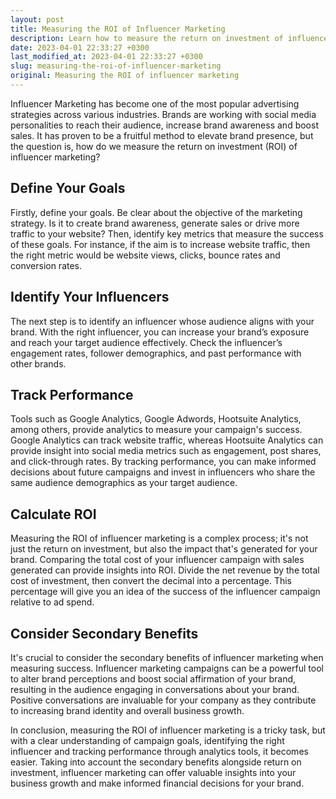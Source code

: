 ```yaml
---
layout: post
title: Measuring the ROI of Influencer Marketing
description: Learn how to measure the return on investment of influencer marketing to make informed financial decisions for your business.
date: 2023-04-01 22:33:27 +0300
last_modified_at: 2023-04-01 22:33:27 +0300
slug: measuring-the-roi-of-influencer-marketing
original: Measuring the ROI of influencer marketing
---
```

Influencer Marketing has become one of the most popular advertising strategies across various industries. Brands are working with social media personalities to reach their audience, increase brand awareness and boost sales. It has proven to be a fruitful method to elevate brand presence, but the question is, how do we measure the return on investment (ROI) of influencer marketing? 

## Define Your Goals

Firstly, define your goals. Be clear about the objective of the marketing strategy. Is it to create brand awareness, generate sales or drive more traffic to your website? Then, identify key metrics that measure the success of these goals. For instance, if the aim is to increase website traffic, then the right metric would be website views, clicks, bounce rates and conversion rates.

## Identify Your Influencers

The next step is to identify an influencer whose audience aligns with your brand. With the right influencer, you can increase your brand’s exposure and reach your target audience effectively. Check the influencer’s engagement rates, follower demographics, and past performance with other brands. 

## Track Performance

Tools such as Google Analytics, Google Adwords, Hootsuite Analytics, among others, provide analytics to measure your campaign's success. Google Analytics can track website traffic, whereas Hootsuite Analytics can provide insight into social media metrics such as engagement, post shares, and click-through rates. By tracking performance, you can make informed decisions about future campaigns and invest in influencers who share the same audience demographics as your target audience.

## Calculate ROI

Measuring the ROI of influencer marketing is a complex process; it's not just the return on investment, but also the impact that's generated for your brand. Comparing the total cost of your influencer campaign with sales generated can provide insights into ROI. Divide the net revenue by the total cost of investment, then convert the decimal into a percentage. This percentage will give you an idea of the success of the influencer campaign relative to ad spend.

## Consider Secondary Benefits

It's crucial to consider the secondary benefits of influencer marketing when measuring success. Influencer marketing campaigns can be a powerful tool to alter brand perceptions and boost social affirmation of your brand, resulting in the audience engaging in conversations about your brand. Positive conversations are invaluable for your company as they contribute to increasing brand identity and overall business growth.

In conclusion, measuring the ROI of influencer marketing is a tricky task, but with a clear understanding of campaign goals, identifying the right influencer and tracking performance through analytics tools, it becomes easier. Taking into account the secondary benefits alongside return on investment, influencer marketing can offer valuable insights into your business growth and make informed financial decisions for your brand.